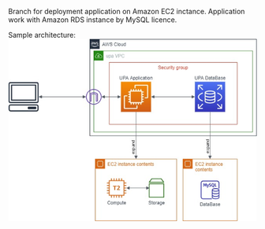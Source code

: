 Branch for deployment application on Amazon EC2 inctance.
Application work with Amazon RDS instance by MySQL licence.

Sample architecture:
![application arhitecture](https://github.com/Rybalochka-MS/utilites-payments-app/blob/arhitecture/ec2-arhitecture.jpg)